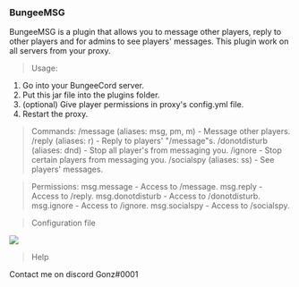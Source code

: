 ### BungeeMSG
BungeeMSG is a plugin that allows you to message other players, reply to other players and for admins to see players' messages. This plugin work on all servers from your proxy.

> Usage:
1. Go into your BungeeCord server.
2. Put this jar file into the plugins folder.
3. (optional) Give player permissions in proxy's config.yml file.
4. Restart the proxy.

> Commands:
/message (aliases: msg, pm, m) - Message other players.
/reply (aliases: r) - Reply to players' "/message"s.
/donotdisturb (aliases: dnd) - Stop all player's from messaging you.
/ignore - Stop certain players from messaging you.
/socialspy (aliases: ss) - See players' messages.


> Permissions:
msg.message - Access to /message.
msg.reply - Access to /reply.
msg.donotdisturb - Access to /donotdisturb.
msg.ignore - Access to /ignore.
msg.socialspy - Access to /socialspy.

> Configuration file

<img src="https://cdn.discordapp.com/attachments/806295982228242443/811511612166242334/Capture.PNG">

> Help

Contact me on discord Gonz#0001 
